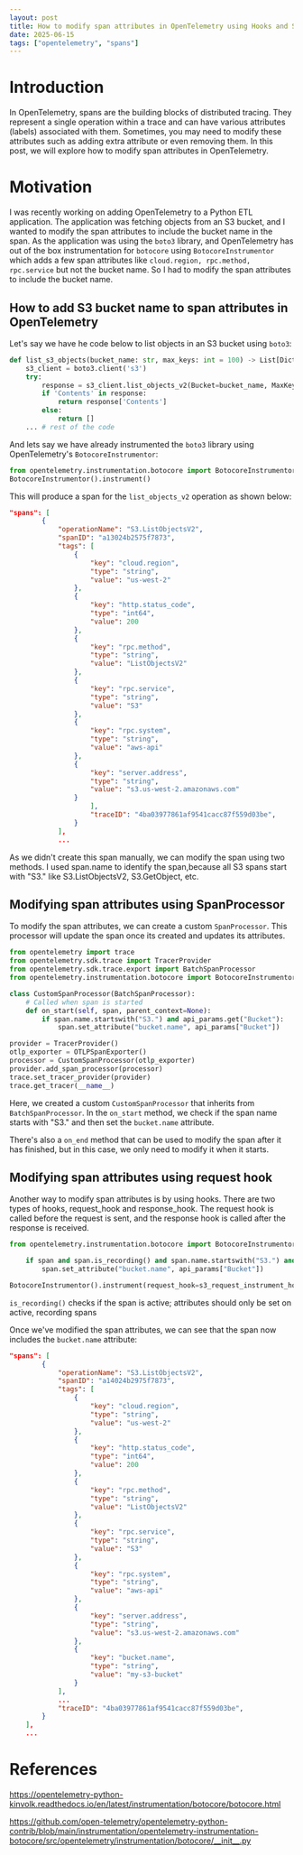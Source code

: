 ```yaml
---
layout: post
title: How to modify span attributes in OpenTelemetry using Hooks and Span Processors
date: 2025-06-15
tags: ["opentelemetry", "spans"]
---
```


# Introduction
In OpenTelemetry, spans are the building blocks of distributed tracing. They represent a single operation within a trace and can have various attributes (labels) associated with them. Sometimes, you may need to modify these attributes such as adding extra attribute or even removing them. In this post, we will explore how to modify span attributes in OpenTelemetry.

# Motivation
I was recently working on adding OpenTelemetry to a Python ETL application. The application was fetching objects from an S3 bucket, and I wanted to modify the span attributes to include the bucket name in the span. As the application was using the `boto3` library, and OpenTelemetry has out of the box instrumentation for `botocore` using `BotocoreInstrumentor` which adds a few span attributes like `cloud.region, rpc.method, rpc.service` but not the bucket name. So I had to modify the span attributes to include the bucket name.


## How to add S3 bucket name to span attributes in OpenTelemetry

Let's say we have he code below to list objects in an S3 bucket using `boto3`:

```python
def list_s3_objects(bucket_name: str, max_keys: int = 100) -> List[Dict[str, Any]]:
    s3_client = boto3.client('s3')
    try:
        response = s3_client.list_objects_v2(Bucket=bucket_name, MaxKeys=max_keys)
        if 'Contents' in response:
            return response['Contents']
        else:
            return []
    ... # rest of the code
```

And lets say we have already instrumented the `boto3` library using OpenTelemetry's `BotocoreInstrumentor`:

```python
from opentelemetry.instrumentation.botocore import BotocoreInstrumentor
BotocoreInstrumentor().instrument()
```

This will produce a span for the `list_objects_v2` operation as shown below:

```json
"spans": [
        {
            "operationName": "S3.ListObjectsV2",
            "spanID": "a13024b2575f7873",
            "tags": [
                {
                    "key": "cloud.region",
                    "type": "string",
                    "value": "us-west-2"
                },
                {
                    "key": "http.status_code",
                    "type": "int64",
                    "value": 200
                },
                {
                    "key": "rpc.method",
                    "type": "string",
                    "value": "ListObjectsV2"
                },
                {
                    "key": "rpc.service",
                    "type": "string",
                    "value": "S3"
                },
                {
                    "key": "rpc.system",
                    "type": "string",
                    "value": "aws-api"
                },
                {
                    "key": "server.address",
                    "type": "string",
                    "value": "s3.us-west-2.amazonaws.com"
                }
                    ],
                    "traceID": "4ba03977861af9541cacc87f559d03be",
                }
            ],
            ...
```

As we didn't create this span manually, we can modify the span using two methods. I used span.name to identify the span,because all S3 spans start with "S3." like S3.ListObjectsV2, S3.GetObject, etc.

## Modifying span attributes using SpanProcessor

To modify the span attributes, we can create a custom `SpanProcessor`. This processor will update the span once its created and updates its attributes.

```python
from opentelemetry import trace
from opentelemetry.sdk.trace import TracerProvider
from opentelemetry.sdk.trace.export import BatchSpanProcessor
from opentelemetry.instrumentation.botocore import BotocoreInstrumentor

class CustomSpanProcessor(BatchSpanProcessor):
    # Called when span is started
    def on_start(self, span, parent_context=None):
        if span.name.startswith("S3.") and api_params.get("Bucket"):
            span.set_attribute("bucket.name", api_params["Bucket"])

provider = TracerProvider()
otlp_exporter = OTLPSpanExporter()
processor = CustomSpanProcessor(otlp_exporter)
provider.add_span_processor(processor)
trace.set_tracer_provider(provider)
trace.get_tracer(__name__)
```

Here, we created a custom `CustomSpanProcessor` that inherits from `BatchSpanProcessor`. In the `on_start` method, we check if the span name starts with "S3." and then set the `bucket.name` attribute.

There's also a `on_end` method that can be used to modify the span after it has finished, but in this case, we only need to modify it when it starts.

## Modifying span attributes using request hook

Another way to modify span attributes is by using hooks. There are two types of hooks, request_hook and response_hook. The request hook is called before the request is sent, and the response hook is called after the response is received.

```python
from opentelemetry.instrumentation.botocore import BotocoreInstrumentor

    if span and span.is_recording() and span.name.startswith("S3.") and api_params.get("Bucket"):
        span.set_attribute("bucket.name", api_params["Bucket"])

BotocoreInstrumentor().instrument(request_hook=s3_request_instrument_hook)
```

`is_recording()` checks if the span is active; attributes should only be set on active, recording spans

Once we've modified the span attributes, we can see that the span now includes the `bucket.name` attribute:

```json
"spans": [
        {
            "operationName": "S3.ListObjectsV2",
            "spanID": "a14024b2975f7873",
            "tags": [
                {
                    "key": "cloud.region",
                    "type": "string",
                    "value": "us-west-2"
                },
                {
                    "key": "http.status_code",
                    "type": "int64",
                    "value": 200
                },
                {
                    "key": "rpc.method",
                    "type": "string",
                    "value": "ListObjectsV2"
                },
                {
                    "key": "rpc.service",
                    "type": "string",
                    "value": "S3"
                },
                {
                    "key": "rpc.system",
                    "type": "string",
                    "value": "aws-api"
                },
                {
                    "key": "server.address",
                    "type": "string",
                    "value": "s3.us-west-2.amazonaws.com"
                },
                {
                    "key": "bucket.name",
                    "type": "string",
                    "value": "my-s3-bucket"
                }
            ],
            ...
            "traceID": "4ba03977861af9541cacc87f559d03be",
        }
    ],
    ...
```

# References
https://opentelemetry-python-kinvolk.readthedocs.io/en/latest/instrumentation/botocore/botocore.html

https://github.com/open-telemetry/opentelemetry-python-contrib/blob/main/instrumentation/opentelemetry-instrumentation-botocore/src/opentelemetry/instrumentation/botocore/__init__.py
